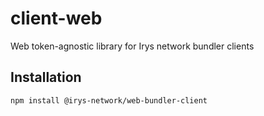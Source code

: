 # client-web

Web token-agnostic library for Irys network bundler clients

## Installation

```sh
npm install @irys-network/web-bundler-client
```
